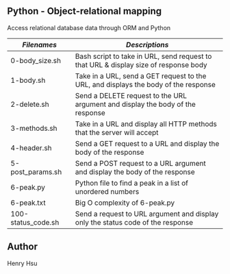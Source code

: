 ## Python - Object-relational mapping

Access relational database data through ORM and Python

|           *Filenames*           |                    *Descriptions*                                                     |
|---------------------------------|---------------------------------------------------------------------------------------|
| 0-body_size.sh                  | Bash script to take in URL, send request to that URL & display size of response body  |
| 1-body.sh                       | Take in a URL, send a GET request to the URL, and displays the body of the response   |
| 2-delete.sh                     | Send a DELETE request to the URL argument and display the body of the response        |
| 3-methods.sh                    | Take in a URL and display all HTTP methods that the server will accept                |
| 4-header.sh                     | Send a GET request to a URL and display the body of the response                      |
| 5-post_params.sh                | Send a POST request to a URL argument and display the body of the response            |
| 6-peak.py                       | Python file to find a peak in a list of unordered numbers                             |
| 6-peak.txt                      | Big O complexity of 6-peak.py                                                         |
| 100-status_code.sh              | Send a request to URL argument and display only the status code of the response       |


## Author
Henry Hsu
